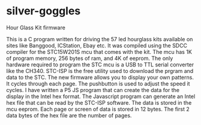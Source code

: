# silver-goggles
Hour Glass Kit firmware

This is a C program written for driving the 57 led hourglass kits available on sites like Banggood, ICStation, Ebay etc. It was compiled using the SDCC compiler for the STC15W201S mcu that comes with the kit. The mcu has 1K of program memory, 256 bytes of ram, and 4K of eeprom. The only hardware required to program the STC mcu is a USB to TTL serial converter like the CH340. STC-ISP is the free utility used to download the prgram and data to the STC. The new firmware allows you to display your own patterns. It cycles through each page. The pushbutton is used to adjust the speed it cycles. I have written a P5 JS program that can create the data for the display in the Intel hex format. The Javascript program can generate an Intel hex file that can be read by the STC-ISP software. The data is stored in the mcu eeprom. Each page or screen of data is stored in 12 bytes. The first 2 data bytes of the hex file are the number of pages.
